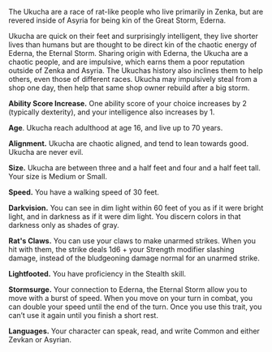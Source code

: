 The Ukucha are a race of rat-like people who live primarily in Zenka, but are revered inside of Asyria for being kin of the Great Storm, Ederna.

Ukucha are quick on their feet and surprisingly intelligent, they live shorter lives than humans but are thought to be direct kin of the chaotic energy of Ederna, the Eternal Storm. Sharing origin with Ederna, the Ukucha are a chaotic people, and are impulsive, which earns them a poor reputation outside of Zenka and Asyria. The Ukuchas history also inclines them to help others, even those of different races. Ukucha may impulsively steal from a shop one day, then help that same shop owner rebuild after a big storm.

**Ability Score Increase.** One ability score of your choice increases by 2 (typically dexterity), and your intelligence also increases by 1.

**Age**. Ukucha reach adulthood at age 16, and live up to 70 years.

**Alignment.** Ukucha are chaotic aligned, and tend to lean towards good. Ukucha are never evil.

**Size.** Ukucha are between three and a half feet and four and a half feet tall. Your size is Medium or Small.

**Speed.** You have a walking speed of 30 feet.

**Darkvision.** You can see in dim light within 60 feet of you as if it were bright light, and in darkness as if it were dim light. You discern colors in that darkness only as shades of gray.

**Rat's Claws.** You can use your claws to make unarmed strikes. When you hit with them, the strike deals 1d6 + your Strength modifier slashing damage, instead of the bludgeoning damage normal for an unarmed strike.

**Lightfooted.** You have proficiency in the Stealth skill.

**Stormsurge.** Your connection to Ederna, the Eternal Storm allow you to move with a burst of speed. When you move on your turn in combat, you can double your speed until the end of the turn. Once you use this trait, you can’t use it again until you finish a short rest.

**Languages.** Your character can speak, read, and write Common and either Zevkan or Asyrian.